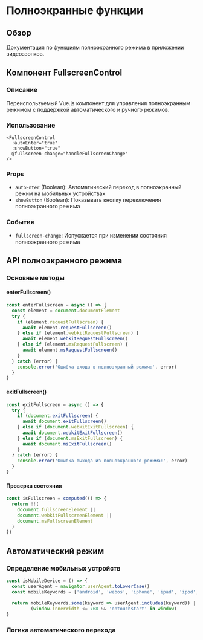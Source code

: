 # Полноэкранные функции

## Обзор
Документация по функциям полноэкранного режима в приложении видеозвонков.

## Компонент FullscreenControl

### Описание
Переиспользуемый Vue.js компонент для управления полноэкранным режимом с поддержкой автоматического и ручного режимов.

### Использование
```vue
<FullscreenControl
  :autoEnter="true"
  :showButton="true"
  @fullscreen-change="handleFullscreenChange"
/>
```

### Props
- `autoEnter` (Boolean): Автоматический переход в полноэкранный режим на мобильных устройствах
- `showButton` (Boolean): Показывать кнопку переключения полноэкранного режима

### События
- `fullscreen-change`: Испускается при изменении состояния полноэкранного режима

## API полноэкранного режима

### Основные методы

#### enterFullscreen()
```javascript
const enterFullscreen = async () => {
  const element = document.documentElement
  try {
    if (element.requestFullscreen) {
      await element.requestFullscreen()
    } else if (element.webkitRequestFullscreen) {
      await element.webkitRequestFullscreen()
    } else if (element.msRequestFullscreen) {
      await element.msRequestFullscreen()
    }
  } catch (error) {
    console.error('Ошибка входа в полноэкранный режим:', error)
  }
}
```

#### exitFullscreen()
```javascript
const exitFullscreen = async () => {
  try {
    if (document.exitFullscreen) {
      await document.exitFullscreen()
    } else if (document.webkitExitFullscreen) {
      await document.webkitExitFullscreen()
    } else if (document.msExitFullscreen) {
      await document.msExitFullscreen()
    }
  } catch (error) {
    console.error('Ошибка выхода из полноэкранного режима:', error)
  }
}
```

#### Проверка состояния
```javascript
const isFullscreen = computed(() => {
  return !!(
    document.fullscreenElement ||
    document.webkitFullscreenElement ||
    document.msFullscreenElement
  )
})
```

## Автоматический режим

### Определение мобильных устройств
```javascript
const isMobileDevice = () => {
  const userAgent = navigator.userAgent.toLowerCase()
  const mobileKeywords = ['android', 'webos', 'iphone', 'ipad', 'ipod', 'blackberry', 'windows phone']
  
  return mobileKeywords.some(keyword => userAgent.includes(keyword)) ||
         (window.innerWidth <= 768 && 'ontouchstart' in window)
}
```

### Логика автоматического перехода
```
